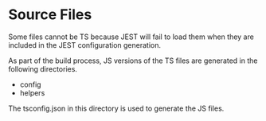 # Source Files

Some files cannot be TS because JEST will fail to load them when they are included in the JEST configuration generation.

As part of the build process, JS versions of the TS files are generated in the following directories.
- config
- helpers

The tsconfig.json in this directory is used to generate the JS files.
